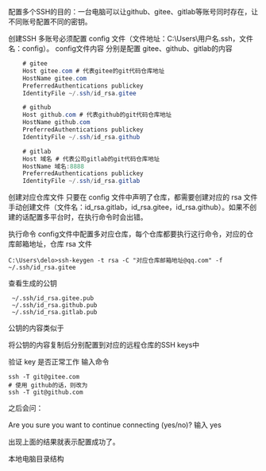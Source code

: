 配置多个SSH的目的：一台电脑可以让github、gitee、gitlab等账号同时存在，让不同账号配置不同的密钥。

创建SSH
多账号必须配置 config 文件（文件地址：C:\Users\用户名\.ssh，文件名：config）。
config文件内容
分别是配置 gitee、github、gitlab的内容
``` JAVA
    # gitee
    Host gitee.com # 代表gitee的git代码仓库地址
    HostName gitee.com
    PreferredAuthentications publickey
    IdentityFile ~/.ssh/id_rsa.gitee

    # github
    Host github.com # 代表github的git代码仓库地址
    HostName github.com
    PreferredAuthentications publickey
    IdentityFile ~/.ssh/id_rsa.github

    # gitlab
    Host 域名 # 代表公司gitlab的git代码仓库地址
    HostName 域名:8888
    PreferredAuthentications publickey
    IdentityFile ~/.ssh/id_rsa.gitlab
```
创建对应仓库文件
只要在 config 文件中声明了仓库，都需要创建对应的 rsa 文件
手动创建文件（文件名：id_rsa.gitlab，id_rsa.gitee，id_rsa.github）。如果不创建的话配置多平台时，在执行命令时会出错。


执行命令
config文件中配置多对应仓库，每个仓库都要执行这行命令，对应的仓库邮箱地址，仓库 rsa 文件
```
C:\Users\delo>ssh-keygen -t rsa -C "对应仓库邮箱地址@qq.com" -f ~/.ssh/id_rsa.gitee
```

查看生成的公钥
```
 ~/.ssh/id_rsa.gitee.pub
 ~/.ssh/id_rsa.github.pub
 ~/.ssh/id_rsa.gitlab.pub
 ```
公钥的内容类似于

将公钥的内容复制后分别配置到对应的远程仓库的SSH keys中


验证 key 是否正常工作
输入命令

```
ssh -T git@gitee.com
# 使用 github的话，则改为
ssh -T git@github.com
```

之后会问：

Are you sure you want to continue connecting (yes/no)?
输入 yes

出现上面的结果就表示配置成功了。

本地电脑目录结构
